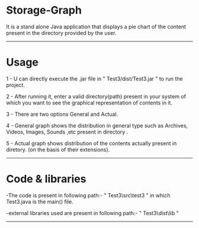 # Storage-Graph
It is a stand alone Java application that displays a pie chart of the content present in the directory provided by the user.


----------------------------------------------------------------------------------------------------------------------------------------------------
# Usage
1 - U can directly execute the .jar file in " Test3/dist/Test3.jar " to run the project.

2 - After running it, enter a valid directory(path) present in your system of which you want to see the graphical representation of contents in it.

3 - There are two options General and Actual.

4 - General graph shows the distribution in general type such as Archives, Videos, Images, Sounds ,etc present in directory .

5 - Actual graph shows distribution of the contents actually present in diretory. (on the basis of their extensions).


-----------------------------------------------------------------------------------------------------------------------------------------------------
# Code & libraries
-The code is present in following path:-
" Test3\src\test3 " in which Test3.java is the main() file.

-external libraries used are present in following path:-
" Test3\dist\lib "

-----------------------------------------------------------------------------------------------------------------------------------------------------
